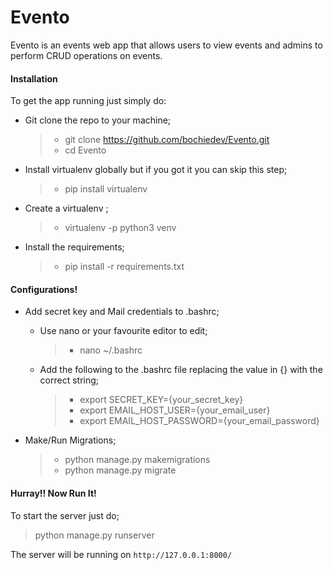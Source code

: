 # Evento
Evento is an events web app that allows users to view events and admins to perform CRUD operations on events.

#### Installation

To get the app running just simply do:

* Git clone the repo to your machine;
  >  * git clone https://github.com/bochiedev/Evento.git
  >  * cd Evento

* Install virtualenv globally but if you got it you can skip this step;
  > * pip install virtualenv

* Create a virtualenv ;
  > * virtualenv -p python3 venv             

* Install the requirements;
   > * pip install -r requirements.txt


#### Configurations!

* Add secret key and Mail credentials to .bashrc;
  * Use nano or your favourite editor to edit;
     > * nano ~/.bashrc

  * Add the following to the .bashrc file replacing the value in {} with the correct string;
     > * export SECRET_KEY={your_secret_key}
     > * export EMAIL_HOST_USER={your_email_user}
     > * export EMAIL_HOST_PASSWORD={your_email_password}

* Make/Run Migrations;
  > * python manage.py makemigrations
  > * python manage.py migrate



#### Hurray!! Now Run It!

To start the server just do;
  > python manage.py runserver

The server will be running on    `http://127.0.0.1:8000/`   
